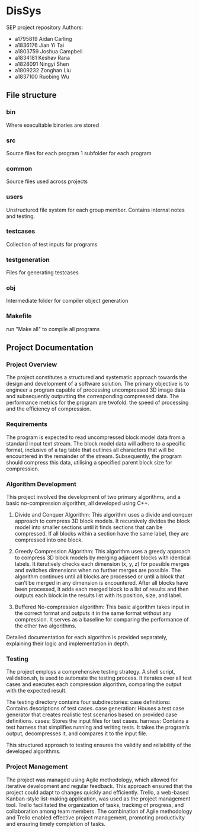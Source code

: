 # DisSys
SEP project repository
Authors: 
- a1795819 Aidan Carling 
- a1836176 Jian Yi Tai 
- a1803759 Joshua Campbell 
- a1834181 Keshav Rana
- a1828091 Ningyi Shen
- a1809232 Zonghan Liu
- a1837100 Ruobing Wu



## File structure
### bin
Where execultable binaries are stored

### src
Source files for each program
1 subfolder for each program

### common
Source files used across projects

### users
Unstructured file system for each group member. Contains internal notes and testing.

### testcases
Collection of test inputs for programs

### testgeneration
Files for generating testcases

### obj
Intermediate folder for compiler object generation

### Makefile
run "Make all" to compile all programs

## Project Documentation

### Project Overview
The project constitutes a structured and systematic approach towards the design and development of a software solution. The primary objective is to engineer a program capable of processing uncompressed 3D image data and subsequently outputting the corresponding compressed data. The performance metrics for the program are twofold: the speed of processing and the efficiency of compression.

### Requirements
The program is expected to read uncompressed block model data from a standard input text stream. The block model data will adhere to a specific format, inclusive of a tag table that outlines all characters that will be encountered in the remainder of the stream. Subsequently, the program should compress this data, utilising a specified parent block size for compression.

### Algorithm Development
This project involved the development of two primary algorithms, and a basic no-compression algorithm, all developed using C++.

1. Divide and Conquer Algorithm: This algorithm uses a divide and conquer approach to compress 3D block models. It recursively divides the block model into smaller sections until it finds sections that can be compressed. If all blocks within a section have the same label, they are compressed into one block.

2. Greedy Compression Algorithm: This algorithm uses a greedy approach to compress 3D block models by merging adjacent blocks with identical labels. It iteratively checks each dimension (x, y, z) for possible merges and switches dimensions when no further merges are possible. The algorithm continues until all blocks are processed or until a block that can’t be merged in any dimension is encountered. After all blocks have been processed, it adds each merged block to a list of results and then outputs each block in the results list with its position, size, and label.

3. Buffered No-compression algorithm: This basic algorithm takes input in the correct format and outputs it in the same format without any compression. It serves as a baseline for comparing the performance of the other two algorithms.

Detailed documentation for each algorithm is provided separately, explaining their logic and implementation in depth.

### Testing
The project employs a comprehensive testing strategy. A shell script, validation.sh, is used to automate the testing process. It iterates over all test cases and executes each compression algorithm, comparing the output with the expected result.

The testing directory contains four subdirectories:
case definitions: Contains descriptions of test cases.
case generation: Houses a test case generator that creates realistic test scenarios based on provided case definitions.
cases: Stores the input files for test cases.
harness: Contains a test harness that simplifies running and writing tests. It takes the program’s output, decompresses it, and compares it to the input file.

This structured approach to testing ensures the validity and reliability of the developed algorithms.

### Project Management
The project was managed using Agile methodology, which allowed for iterative development and regular feedback. This approach ensured that the project could adapt to changes quickly and efficiently. Trello, a web-based Kanban-style list-making application, was used as the project management tool. Trello facilitated the organization of tasks, tracking of progress, and collaboration among team members. The combination of Agile methodology and Trello enabled effective project management, promoting productivity and ensuring timely completion of tasks.
